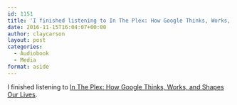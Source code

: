 ```yaml
---
id: 1151
title: 'I finished listening to In The Plex: How Google Thinks, Works, and Shapes Our Lives'
date: 2016-11-15T16:04:07+00:00
author: claycarson
layout: post
categories: 
  - Audiobook
  - Media
format: aside
---
```

I finished listening to [In The Plex: How Google Thinks, Works, and Shapes Our Lives](http://amazon.com/exec/obidos/ASIN/1416596585/claycarson0c-20).<!--more-->